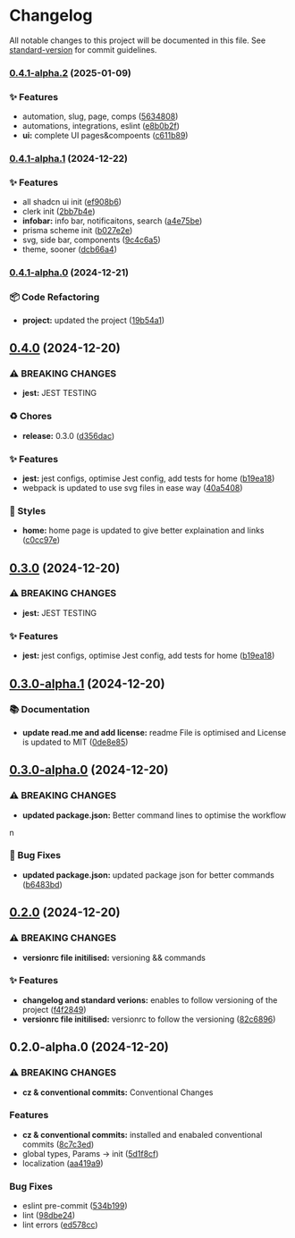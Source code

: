 # Changelog

All notable changes to this project will be documented in this file. See [standard-version](https://github.com/conventional-changelog/standard-version) for commit guidelines.

### [0.4.1-alpha.2](https://github.com/salahbm/insta-reply/compare/v0.4.1-alpha.1...v0.4.1-alpha.2) (2025-01-09)


### ✨ Features

* automation, slug, page, comps ([5634808](https://github.com/salahbm/insta-reply/commit/56348087b4928425e38a884252065a19b91eb95a))
* automations, integrations, eslint ([e8b0b2f](https://github.com/salahbm/insta-reply/commit/e8b0b2f076fed3e036206303a3ee132a4281b39a))
* **ui:** complete UI pages&compoents ([c611b89](https://github.com/salahbm/insta-reply/commit/c611b890e3d5add87077cf225127aabbea821596))

### [0.4.1-alpha.1](https://github.com/salahbm/insta-reply/compare/v0.4.1-alpha.0...v0.4.1-alpha.1) (2024-12-22)

### ✨ Features

- all shadcn ui init ([ef908b6](https://github.com/salahbm/insta-reply/commit/ef908b6d1b05a796c67256de545d8a7175fc1563))
- clerk init ([2bb7b4e](https://github.com/salahbm/insta-reply/commit/2bb7b4e1fc2ee083c0da7a4aecf0f2a0a2bd64ca))
- **infobar:** info bar, notificaitons, search ([a4e75be](https://github.com/salahbm/insta-reply/commit/a4e75be96e20efcf4b0a13cd7f27fc62d3ccf60c))
- prisma scheme init ([b027e2e](https://github.com/salahbm/insta-reply/commit/b027e2e11ed2d358d23771f25ce564844f0e9dad))
- svg, side bar, components ([9c4c6a5](https://github.com/salahbm/insta-reply/commit/9c4c6a5a554266fe78e72f05fb62645ee293a652))
- theme, sooner ([dcb66a4](https://github.com/salahbm/insta-reply/commit/dcb66a49acb93b11c536d8cbbe55748f80644dac))

### [0.4.1-alpha.0](https://github.com/salahbm/insta-reply/compare/v0.4.0...v0.4.1-alpha.0) (2024-12-21)

### 📦 Code Refactoring

- **project:** updated the project ([19b54a1](https://github.com/salahbm/insta-reply/commit/19b54a182785503e9f2ec7bc8f89d6ef73060ac4))

## [0.4.0](https://gitlab.com/momenti/nextjs-boilerplate-by-salah/compare/v0.3.0-alpha.1...v0.4.0) (2024-12-20)

### ⚠ BREAKING CHANGES

- **jest:** JEST TESTING

### ♻️ Chores

- **release:** 0.3.0 ([d356dac](https://gitlab.com/momenti/nextjs-boilerplate-by-salah/commit/d356dac4a460250615f70b9ceedfc07c57e1b5c9))

### ✨ Features

- **jest:** jest configs, optimise Jest config, add tests for home ([b19ea18](https://gitlab.com/momenti/nextjs-boilerplate-by-salah/commit/b19ea18de11f85b51b1fa43ac630336c3bd0e9e3))
- webpack is updated to use svg files in ease way ([40a5408](https://gitlab.com/momenti/nextjs-boilerplate-by-salah/commit/40a5408e1149511080811afe331a75572ebd33ca))

### 💎 Styles

- **home:** home page is updated to give better explaination and links ([c0cc97e](https://gitlab.com/momenti/nextjs-boilerplate-by-salah/commit/c0cc97ed26cdc218a131091de937c67a9932231f))

## [0.3.0](https://gitlab.com/momenti/nextjs-boilerplate-by-salah/compare/v0.3.0-alpha.1...v0.3.0) (2024-12-20)

### ⚠ BREAKING CHANGES

- **jest:** JEST TESTING

### ✨ Features

- **jest:** jest configs, optimise Jest config, add tests for home ([b19ea18](https://gitlab.com/momenti/nextjs-boilerplate-by-salah/commit/b19ea18de11f85b51b1fa43ac630336c3bd0e9e3))

## [0.3.0-alpha.1](https://gitlab.com/momenti/nextjs-boilerplate-by-salah/compare/v0.3.0-alpha.0...v0.3.0-alpha.1) (2024-12-20)

### 📚 Documentation

- **update read.me and add license:** readme File is optimised and License is updated to MIT ([0de8e85](https://gitlab.com/momenti/nextjs-boilerplate-by-salah/commit/0de8e85cb08ed745a7094d6a86b876d062c462ed))

## [0.3.0-alpha.0](https://gitlab.com/momenti/nextjs-boilerplate-by-salah/compare/v0.2.0...v0.3.0-alpha.0) (2024-12-20)

### ⚠ BREAKING CHANGES

- **updated package.json:** Better command lines to optimise the workflow

n

### 🐛 Bug Fixes

- **updated package.json:** updated package json for better commands ([b6483bd](https://gitlab.com/momenti/nextjs-boilerplate-by-salah/commit/b6483bd9ef1a2d1c38a496c2d58e7348df7189ae))

## [0.2.0](https://gitlab.com/momenti/nextjs-boilerplate-by-salah/compare/v0.2.0-alpha.0...v0.2.0) (2024-12-20)

### ⚠ BREAKING CHANGES

- **versionrc file initilised:** versioning && commands

### ✨ Features

- **changelog and standard verions:** enables to follow versioning of the project ([f4f2849](https://gitlab.com/momenti/nextjs-boilerplate-by-salah/commit/f4f2849164f42d3e2f15977e42eb633b37e834fc))
- **versionrc file initilised:** versionrc to follow the versioning ([82c6896](https://gitlab.com/momenti/nextjs-boilerplate-by-salah/commit/82c68962cf8b101a34a4df489b3e267f7bb3a720))

## 0.2.0-alpha.0 (2024-12-20)

### ⚠ BREAKING CHANGES

- **cz & conventional commits:** Conventional Changes

### Features

- **cz & conventional commits:** installed and enabaled conventional commits ([8c7c3ed](https://gitlab.com/momenti/nextjs-boilerplate-by-salah/commit/8c7c3edbcd511eeb7f6649ce2481d560417480a2))
- global types, Params -> init ([5d1f8cf](https://gitlab.com/momenti/nextjs-boilerplate-by-salah/commit/5d1f8cfec81f1e1c154bba591cb5b813bf66f670))
- localization ([aa419a9](https://gitlab.com/momenti/nextjs-boilerplate-by-salah/commit/aa419a97d81ebd2ffa2a83b839eecbc5d703ad1a))

### Bug Fixes

- eslint pre-commit ([534b199](https://gitlab.com/momenti/nextjs-boilerplate-by-salah/commit/534b19957e0b4e516c99cc078e1387df6a77aa3f))
- lint ([98dbe24](https://gitlab.com/momenti/nextjs-boilerplate-by-salah/commit/98dbe245bf70c091e189b0d6c8424abcdb28f431))
- lint errors ([ed578cc](https://gitlab.com/momenti/nextjs-boilerplate-by-salah/commit/ed578cc7989f14f5973f8c7fc19404d4ba61e372))
